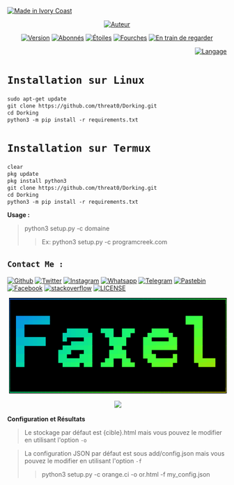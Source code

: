 <p align="left">
<a href="#"><img title="Made in Ivory Coast" src="https://img.shields.io/badge/MADE%20IN-IVORY COAST-green?colorA=%23ff0000&colorB=%23017e40"></a>
</p>
<p align="center">
<a href="https://github.com/threat0/"><img title="Auteur" src="https://img.shields.io/badge/Auteur-Faxel-red.svg?logo=github"></a>
</p>
<p align="center">
<a href="#"><img title="Version" src="https://img.shields.io/badge/Version-v2021.1.1-green.svg?"></a>
<a href="https://github.com/threat0/followers"><img title="Abonnés" src="https://img.shields.io/github/followers/threat0?color=blue"></a>
<a href="https://github.com/threat0/Dorking/stargazers/"><img title="Étoiles" src="https://img.shields.io/github/stars/threat0/Dorking??color=red"></a>
<a href="https://github.com/threat0/Dorking/network/members"><img title="Fourches" src="https://img.shields.io/github/forks/threat0/Dorking??color=red"></a>
<a href="https://github.com/threat0/Dorking/watchers"><img title="En train de regarder" src="https://img.shields.io/github/watchers/threat0/Dorking?label=Watchers&color=blue"></a>
<p align="right">
<a href="#"><img title="Langage" src="https://forthebadge.com/images/badges/made-with-python.svg"></a>
</p>

# `Installation sur Linux`
```
sudo apt-get update 
git clone https://github.com/threat0/Dorking.git
cd Dorking
python3 -m pip install -r requirements.txt
```

# `Installation sur Termux`
```
clear 
pkg update 
pkg install python3
git clone https://github.com/threat0/Dorking.git 
cd Dorking
python3 -m pip install -r requirements.txt
```

**Usage :**
> python3 setup.py -c domaine
> > Ex: python3 setup.py -c programcreek.com

## `Contact Me : ` 
[![Github](https://img.shields.io/badge/Github-%40threat0-cyan?logo=github)](https://github.com/threat0)
[![Twitter](https://img.shields.io/twitter/follow/Faxel.svg?label=Me%20suivre&logo=twitter)](https://twitter.com/faxelhs)
[![Instagram](https://img.shields.io/badge/Instagram-%40Faxel-magenta?logo=instagram)](https://www.instagram.com/faxelh)
[![Whatsapp](https://img.shields.io/badge/Whatsapp-%40Faxel-whatsapp--green?logo=whatsapp)](https://wa.me/message/HKD56CAXOBLNC1)
[![Telegram](https://img.shields.io/badge/Telegram-%40Faxel-cyan?logo=telegram)](https://t.me/Faxelh)
[![Pastebin](https://img.shields.io/badge/Pastebin-%40Faxel-purple?logo=pastebin)](https://pastebin.com/u/Faxelh)
[![Facebook](https://img.shields.io/badge/Facebook-%40Faxel-teal?logo=Facebook)](https://www.facebook.com/threatz0)
[![stackoverflow](https://img.shields.io/badge/stackoverflow-%40Faxel-yellow?logo=stackoverflow)](https://stackoverflow.com/users/13364230/faxel?)
[![LICENSE](https://img.shields.io/badge/license-lightgrey.svg?logo=License-MIT)](https://raw.githubusercontent.com/threat0/Dorking/master/LICENSE)

<p align="right">
  <img alt="profile pic" src="https://raw.githubusercontent.com/Phantom-19/Border/master/capture/fax2.png" width="500"/> 
</p>
<p align="center">
<img alt="" src="https://github-readme-stats.vercel.app/api?username=threat0&show_icons=true&include_all_commits=true&hide_border=true"/>
<img src="https://github-readme-stats.anuraghazra1.vercel.app/api/top-langs/?username=threat0&hide=ruby,perl&hide_border=true"/>
</p>

**Configuration et Résultats**
> Le stockage par défaut est {cible}.html mais vous pouvez le modifier en utilisant l'option `-o`

>  La configuration JSON par défaut est sous add/config.json mais vous pouvez le modifier en utilisant l'option `-f`
>
> > python3 setup.py -c orange.ci -o or.html -f my_config.json
